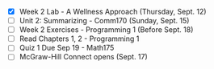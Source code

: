 - [x] Week 2 Lab - A Wellness Approach (Thursday, Sept. 12)
- [ ] Unit 2: Summarizing - Comm170 (Sunday, Sept. 15)
- [ ] Week 2 Exercises - Programming 1 (Before Sept. 18)
- [ ] Read Chapters 1, 2 - Programming 1
- [ ] Quiz 1 Due Sep 19 - Math175
- [ ] McGraw-Hill Connect opens (Sept. 17)
